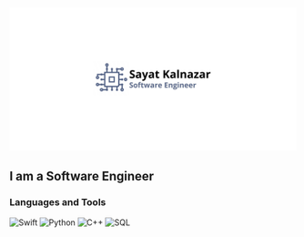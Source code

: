 [![Header](https://github.com/Kalnazar/kalnazar/blob/main/assets/header.jpg)](https://t.me/kalnazarr)

## I am a Software Engineer

### Languages and Tools
![Swift](https://img.shields.io/badge/-Swift-566689?style=for-the-badge&logo=swift)
![Python](https://img.shields.io/badge/-Python-566689?style=for-the-badge&logo=python&logoColor-000)
![C++](https://img.shields.io/badge/-C++-566689?style=for-the-badge&logo=C++&logoColor-000)
![SQL](https://img.shields.io/badge/-SQL-566689?style=for-the-badge&logo=sql&logoColor-000)
